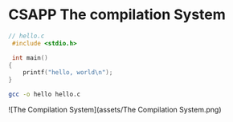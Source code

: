 CSAPP The compilation System
===

```c
// hello.c
 #include <stdio.h>

 int main()
{
    printf("hello, world\n");
}
```

```bash
gcc -o hello hello.c
```
![The Compilation System](assets/The Compilation System.png)

